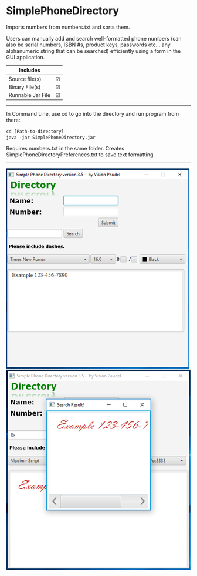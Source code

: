 # SimplePhoneDirectory

Imports numbers from numbers.txt and sorts them.

Users can manually add and search well-formatted phone numbers (can also be serial numbers, ISBN #s, product keys, passwords etc... any alphanumeric string that can be searched) efficiently using a form in the GUI application.


| Includes           |        |
| ------------------ | ------:|
| Source file(s)     |&#9745; |
| Binary File(s)     |&#9745; |
| Runnable Jar File  |&#9745; |

---
In Command Line, use cd to go into the directory and run program from there:
```command line
cd [Path-to-directory]
java -jar SimplePhoneDirectory.jar
```
Requires numbers.txt in the same folder.
Creates SimplePhoneDirectoryPreferences.txt to save text formatting.

---
<img src="https://github.com/Vision-Paudel/SimplePhoneDirectory/blob/master/GUI%201.png" alt="Image could not be displayed">
<img src="https://github.com/Vision-Paudel/SimplePhoneDirectory/blob/master/GUI%202.png" alt="Image could not be displayed">
